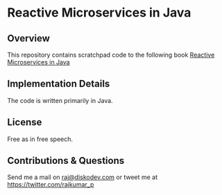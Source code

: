 # Reactive Microservices in Java

## Overview
This repository contains scratchpad code to the following book [Reactive Microservices in Java](https://developers.redhat.com/promotions/building-reactive-microservices-in-java/)

## Implementation Details
The code is written primarily in Java.

## License
Free as in free speech.

## Contributions & Questions
Send me a mail on <raj@diskodev.com> or tweet me at <https://twitter.com/rajkumar_p>
